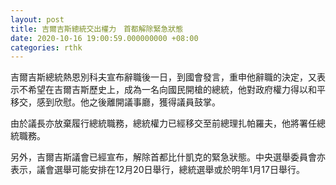 ```yaml
---
layout: post
title: 吉爾吉斯總統交出權力　首都解除緊急狀態
date: 2020-10-16 19:00:59.000000000 +08:00
categories: rthk
---
```


吉爾吉斯總統熱恩別科夫宣布辭職後一日，到國會發言，重申他辭職的決定，又表示不希望在吉爾吉斯歷史上，成為一名向國民開槍的總統，他對政府權力得以和平移交，感到欣慰。他之後離開議事廳，獲得議員鼓掌。

由於議長亦放棄履行總統職務，總統權力已經移交至前總理扎帕羅夫，他將署任總統職務。

另外，吉爾吉斯議會已經宣布，解除首都比什凱克的緊急狀態。中央選舉委員會亦表示，議會選舉可能安排在12月20日舉行，總統選舉或於明年1月17日舉行。
